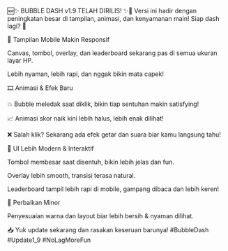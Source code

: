 🆕✨ BUBBLE DASH v1.9 TELAH DIRILIS! ✨🫧
Versi ini hadir dengan peningkatan besar di tampilan, animasi, dan kenyamanan main! Siap dash lagi? 💨

📱 Tampilan Mobile Makin Responsif

Canvas, tombol, overlay, dan leaderboard sekarang pas di semua ukuran layar HP.

Lebih nyaman, lebih rapi, dan nggak bikin mata capek!

🎞️ Animasi & Efek Baru

💥 Bubble meledak saat diklik, bikin tiap sentuhan makin satisfying!

📈 Animasi skor naik kini lebih halus, lebih enak dilihat!

❌ Salah klik? Sekarang ada efek getar dan suara biar kamu langsung tahu!

🎨 UI Lebih Modern & Interaktif

Tombol membesar saat disentuh, bikin lebih jelas dan fun.

Overlay lebih smooth, transisi terasa natural.

Leaderboard tampil lebih rapi di mobile, gampang dibaca dan lebih keren!

🎯 Perbaikan Minor

Penyesuaian warna dan layout biar lebih bersih & nyaman dilihat.

📥 Yuk update sekarang dan rasakan keseruan barunya!
#BubbleDash #Update1_9 #NoLagMoreFun
